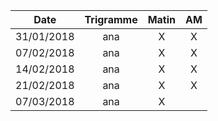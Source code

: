 |Date | Trigramme | Matin  | AM  |
|-----|:---------:|:------:|:---:|
| 31/01/2018 | ana |  X    | X   |
| 07/02/2018 | ana |  X    | X   |
| 14/02/2018 | ana |  X    | X   |
| 21/02/2018 | ana |  X    | X   |
| 07/03/2018 | ana |  X    |     |
